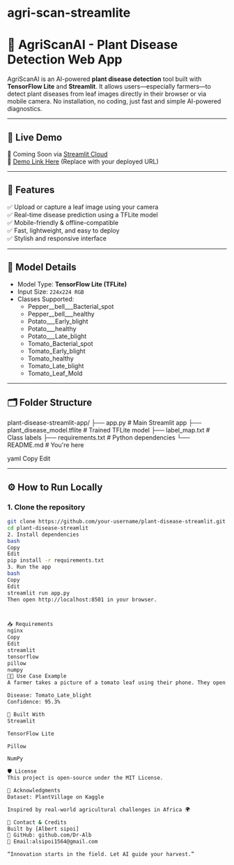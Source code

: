 # agri-scan-streamlite
# 🌿 AgriScanAI - Plant Disease Detection Web App

AgriScanAI is an AI-powered **plant disease detection** tool built with **TensorFlow Lite** and **Streamlit**. It allows users—especially farmers—to detect plant diseases from leaf images directly in their browser or via mobile camera. No installation, no coding, just fast and simple AI-powered diagnostics.

---

## 🚀 Live Demo

📍 Coming Soon via [Streamlit Cloud](https://streamlit.io/cloud)  
🔗 [Demo Link Here](#) (Replace with your deployed URL)

---

## 📸 Features

✅ Upload or capture a leaf image using your camera  
✅ Real-time disease prediction using a TFLite model  
✅ Mobile-friendly & offline-compatible  
✅ Fast, lightweight, and easy to deploy  
✅ Stylish and responsive interface

---

## 🧠 Model Details

- Model Type: **TensorFlow Lite (TFLite)**
- Input Size: `224x224 RGB`
- Classes Supported:
  - Pepper__bell___Bacterial_spot
  - Pepper__bell___healthy
  - Potato___Early_blight
  - Potato___healthy
  - Potato___Late_blight
  - Tomato_Bacterial_spot
  - Tomato_Early_blight
  - Tomato_healthy
  - Tomato_Late_blight
  - Tomato_Leaf_Mold

---

## 🗂️ Folder Structure

plant-disease-streamlit-app/
├── app.py # Main Streamlit app
├── plant_disease_model.tflite # Trained TFLite model
├── label_map.txt # Class labels
├── requirements.txt # Python dependencies
└── README.md # You're here

yaml
Copy
Edit

---

## ⚙️ How to Run Locally

### 1. Clone the repository

```bash
git clone https://github.com/your-username/plant-disease-streamlit.git
cd plant-disease-streamlit
2. Install dependencies
bash
Copy
Edit
pip install -r requirements.txt
3. Run the app
bash
Copy
Edit
streamlit run app.py
Then open http://localhost:8501 in your browser.



📥 Requirements
nginx
Copy
Edit
streamlit
tensorflow
pillow
numpy
👨‍🌾 Use Case Example
A farmer takes a picture of a tomato leaf using their phone. They open the AgriScanAI web app, upload the image, and get a fast prediction like:

Disease: Tomato_Late_blight
Confidence: 95.3%

🤖 Built With
Streamlit

TensorFlow Lite

Pillow

NumPy

🛡️ License
This project is open-source under the MIT License.

🙌 Acknowledgments
Dataset: PlantVillage on Kaggle

Inspired by real-world agricultural challenges in Africa 🌍

💬 Contact & Credits
Built by [Albert sipoi]
🔗 GitHub: github.com/Dr-Alb
📧 Email:alsipoi1564@gmail.com

“Innovation starts in the field. Let AI guide your harvest.”
